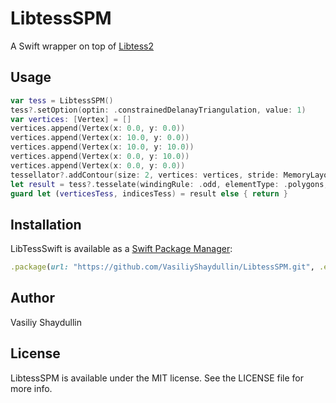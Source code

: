 # LibtessSPM

A Swift wrapper on top of [Libtess2](https://github.com/memononen/Libtess2)

## Usage

```swift
var tess = LibtessSPM()
tess?.setOption(optin: .constrainedDelanayTriangulation, value: 1)
var vertices: [Vertex] = []
vertices.append(Vertex(x: 0.0, y: 0.0))
vertices.append(Vertex(x: 10.0, y: 0.0))
vertices.append(Vertex(x: 10.0, y: 10.0))
vertices.append(Vertex(x: 0.0, y: 10.0))
vertices.append(Vertex(x: 0.0, y: 0.0))
tessellator?.addContour(size: 2, vertices: vertices, stride: MemoryLayout<Vertex>.stride, count: vertices.count)
let result = tess?.tesselate(windingRule: .odd, elementType: .polygons, polySize: 3, vertexSize: .size2)
guard let (verticesTess, indicesTess) = result else { return }
```

## Installation

LibTessSwift is available as a [Swift Package Manager](https://swift.org/package-manager/):

```ruby
.package(url: "https://github.com/VasiliyShaydullin/LibtessSPM.git", .exact("1.0.4"))
```

## Author

Vasiliy Shaydullin

## License

LibtessSPM is available under the MIT license. See the LICENSE file for more info.
